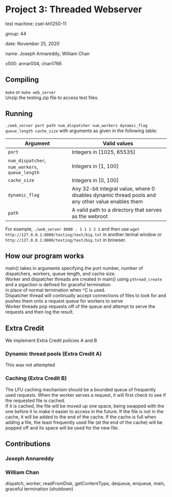 # Project 3: Threaded Webserver
test machine: csel-kh1250-11

group: 44

date: November 25, 2020

name: Joseph Annareddy, William Chan

x500: annar004, chan1766

## Compiling
```make``` or ```make web_server```  
Unzip the testing.zip file to access test files.

## Running
```./web_server port path num_dispatcher num_workers dynamic_flag queue_length cache_size```
with arguments as given in the following table:


| Argument                                                    | Valid values                                                                                      |
|-------------------------------------------------------------|---------------------------------------------------------------------------------------------------|
| ```port```                                                  | Integers in [1025, 65535]                                                                         |
| ```num_dispatcher```, ```num_workers```, ```queue_length``` | Integers in [1, 100]                                                                              |
| ```cache_size```                                            | Integers in [0, 100]                                                                              |
| ```dynamic_flag```                                          | Any 32-bit integral value, where 0 disables dynamic thread pools and any other value enables them |
| ```path```                                                  | A valid path to a directory that serves as the webroot                                            |
For example, ```./web_server 8000 . 1 1 1 2 1``` and then use ```wget http://127.0.0.1:8000/testing/text/big.txt``` in another terinal window or ```http://127.0.0.1:8000/testing/text/big.txt``` in browser.

## How our program works
main() takes in arguments specifying the port number, number of dispatchers, workers, queue length, and cache size.  
Worker and dispatcher threads are created in main() using ```pthread_create``` and a sigaction is defined for graceful termination  
in place of normal termination when ^C is used.  
Dispatcher thread will continually accept connections of files to look for and pushes them onto a request queue for workers to serve  
Worker threads pop requests off of the queue and attempt to serve the requests and then log the result. 

## Extra Credit
We implement Extra Credit policies A and B
### Dynamic thread pools (Extra Credit A)
This was not attempted

### Caching (Extra Credit B)
The LFU caching mechanism should be a bounded queue of frequently used requests. When the worker serves a request, it will first check to see if the requested file is cached.  
If it is cached, the file will be moved up one space, being swapped with the one before it to make it easier to access in the future. If the file is not in the cache, it will be added to the end of the cache. If the cache is full when adding a file, the least frequently used file (at the end of the cache) will be popped off and its space will be used for the new file. 

## Contributions
### Joseph Annareddy

### William Chan
dispatch, worker, readFromDisk, getContentType, dequeue, enqueue, main, graceful termination (shutdown)
